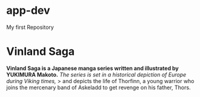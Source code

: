 # app-dev
My first Repository
# Vinland Saga
**Vinland Saga is a Japanese manga series written and illustrated by YUKIMURA Makoto.** *The series is set in a historical depiction of Europe during Viking times,* > and depicts the life of Thorfinn, a young warrior who joins the mercenary band of Askeladd to get revenge on his father, Thors.
